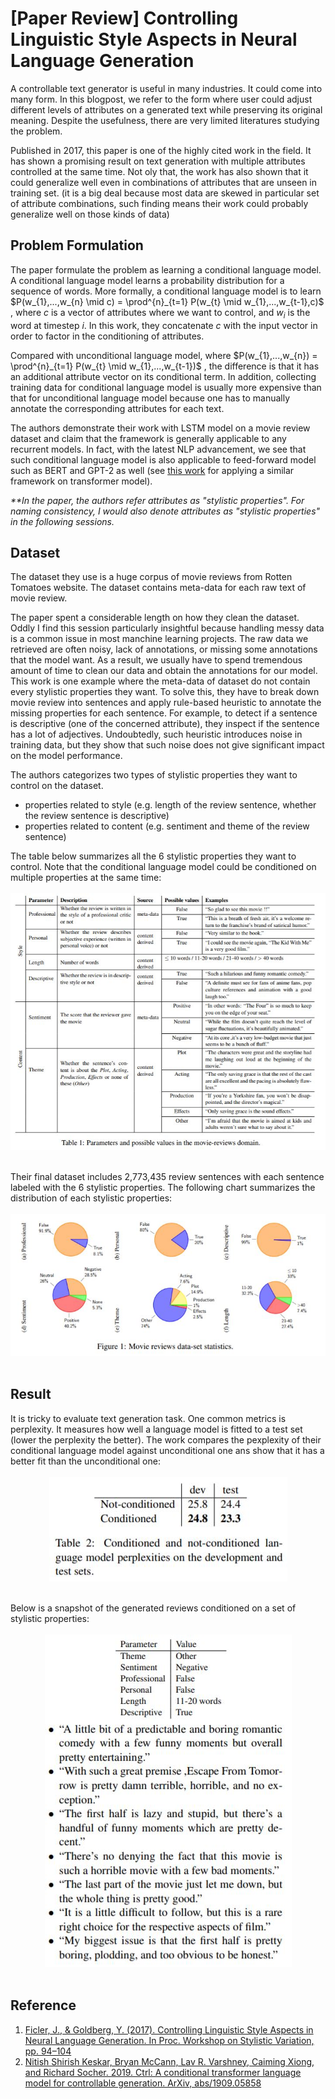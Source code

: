 # [Paper Review] Controlling Linguistic Style Aspects in Neural Language Generation

A controllable text generator is useful in many industries. It could come into many form. In this blogpost, we refer to the form where user could adjust different levels of attributes on a generated text while preserving its original meaning. Despite the usefulness, there are very limited literatures studying the problem. 

Published in 2017, this paper is one of the highly cited work in the field. It has shown a promising result on text generation with multiple attributes controlled at the same time. Not oly that, the work has also shown that it could generalize well even in combinations of attributes that are unseen in training set. (it is a big deal because most data are skewed in particular set of attribute combinations, such finding means their work could probably generalize well on those kinds of data)

## Problem Formulation

The paper formulate the problem as learning a conditional language model. A conditional language model learns a probability distribution for a sequence of words. More formally, a conditional language model is to learn $P(w_{1},...,w_{n} \mid c) = \prod^{n}_{t=1} P(w_{t} \mid w_{1},...,w_{t-1},c)$ , where $c$ is a vector of attributes where we want to control, and $w_i$ is the word at timestep $i$. In this work, they concatenate $c$ with the input vector in order to factor in the conditioning of attributes.

Compared with unconditional language model, where $P(w_{1},...,w_{n}) = \prod^{n}_{t=1} P(w_{t} \mid w_{1},...,w_{t-1})$ , the difference is that it has an additional attribute vector on its conditional term. In addition, collecting training data for conditional language model is usually more expensive than that for unconditional language model because one has to manually annotate the corresponding attributes for each text.

The authors demonstrate their work with LSTM model on a movie review dataset and claim that the framework is generally applicable to any recurrent models. In fact, with the latest NLP advancement, we see that such conditional language model is also applicable to feed-forward model such as BERT and GPT-2 as well (see [this work](https://arxiv.org/pdf/1707.02633.pdf) for applying a similar framework on transformer model).  

_**In the paper, the authors refer attributes as "stylistic properties". For naming consistency, I would also denote attributes as "stylistic properties" in the following sessions._

## Dataset

The dataset they use is a huge corpus of movie reviews from Rotten Tomatoes website. The dataset contains meta-data for each raw text of movie review. 

The paper spent a considerable length on how they clean the dataset. Oddly I find this session particularly insightful because handling messy data is a common issue in most manchine learning projects. The raw data we retrieved are often noisy, lack of annotations, or missing some annotations that the model want. As a result, we usually have to spend tremendous amount of time to clean our data and obtain the annotations for our model. This work is one example where the meta-data of dataset do not contain every stylistic properties they want. To solve this, they have to break down movie review into sentences and apply rule-based heuristic to annotate the missing properties for each sentence. For example, to detect if a sentence is descriptive (one of the concerned attribute), they inspect if the sentence has a lot of adjectives. Undoubtedly, such heuristic introduces noise in training data, but they show that such noise does not give significant impact on the model performance.

The authors categorizes two types of stylistic properties they want to control on the dataset. 
- properties related to style (e.g. length of the review sentence, whether the review sentence is descriptive)
- properties related to content (e.g. sentiment and theme of the review sentence)

The table below summarizes all the 6 stylistic properties they want to control. Note that the conditional language model could be conditioned on multiple properties at the same time: 
<br/><br/>
![properties-list](/images/2020-06-09-Controling_Linguistic_Style_Aspects/attribute_table.JPG)
<br/><br/>

Their final dataset includes 2,773,435 review sentences with each sentence labeled with the 6 stylistic properties. The following chart summarizes the distribution of each stylistic properties:
<br/><br/>
![properties-distribution](/images/2020-06-09-Controling_Linguistic_Style_Aspects/attribute_distribution.JPG)
<br/><br/>

## Result

It is tricky to evaluate text generation task. One common metrics is perplexity. It measures how well a language model is fitted to a test set (lower the perplexity the better). The work compares the pexplexity of their conditional language model against unconditional one ans show that it has a better fit than the unconditional one:
<br/><br/>
<span style="display:block;text-align:center">
![perplexity](/images/2020-06-09-Controling_Linguistic_Style_Aspects/perplexity.JPG)
</span>
<br/>

Below is a snapshot of the generated reviews conditioned on a set of stylistic properties:
<br/><br/>
<span style="display:block;text-align:center">
![generated](/images/2020-06-09-Controling_Linguistic_Style_Aspects/generated.JPG)
</span>
<br/>

## Reference
1. [Ficler, J., & Goldberg, Y. (2017). Controlling Linguistic Style Aspects in Neural Language Generation. In Proc. Workshop on Stylistic Variation, pp. 94–104](https://arxiv.org/pdf/1707.02633.pdf)
2. [Nitish Shirish Keskar, Bryan McCann, Lav R. Varshney, Caiming Xiong, and Richard Socher. 2019.
Ctrl: A conditional transformer language model for
controllable generation. ArXiv, abs/1909.05858](https://arxiv.org/pdf/1707.02633.pdf)